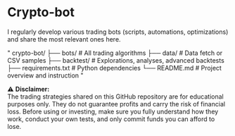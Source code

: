 # Crypto-bot

I regularly develop various trading bots (scripts, automations, optimizations) and share the most relevant ones here.

"
crypto-bot/
├── bots/             # All trading algorithms
├── data/             # Data fetch or CSV samples
├── backtest/         # Explorations, analyses, advanced backtests
├── requirements.txt  # Python dependencies
└── README.md         # Project overview and instruction
"

⚠️ **Disclaimer:**  
The trading strategies shared on this GitHub repository are for educational purposes only. They do not guarantee profits and carry the risk of financial loss. Before using or investing, make sure you fully understand how they work, conduct your own tests, and only commit funds you can afford to lose.
